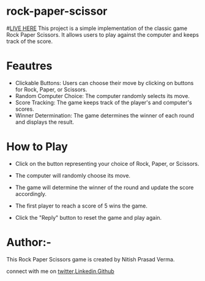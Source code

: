 # rock-paper-scissor

#[LIVE HERE](#)
This project is a simple implementation of the classic game Rock Paper Scissors. It allows users to play against the computer and keeps track of the score.

# Feautres
 * Clickable Buttons: Users can choose their move by clicking on buttons for Rock, Paper, or Scissors.
 * Random Computer Choice: The computer randomly selects its move.
 * Score Tracking: The game keeps track of the player's and computer's scores.
 * Winner Determination: The game determines the winner of each round and displays the result.
 # How to Play
 * Click on the button representing your choice of Rock, Paper, or Scissors.
 * The computer will randomly choose its move.
 * The game will determine the winner of the round and update the score accordingly.

 * The first player to reach a score of 5 wins the game.
 * Click the "Reply" button to reset the game and play again.

 # Author:-
This Rock Paper Scissors game is created by Nitish Prasad Verma.
 
 connect with me on [twitter](https://twitter.com/NitishV64066840),[Linkedin](https://www.linkedin.com/in/nitish-prasad-verma-094972253/),[Github](https://github.com/Nitishprasadverma)

 


